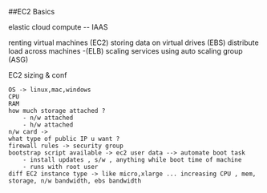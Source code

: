 ##EC2 Basics

elastic cloud compute -- IAAS

renting virtual machines (EC2)
storing data on virtual drives (EBS)
distribute load across machines -(ELB)
scaling services using auto scaling group (ASG)

EC2 sizing & conf 

    OS -> linux,mac,windows
    CPU
    RAM
    how much storage attached ?
        - n/w attached 
        - h/w attached
    n/w card -> 
    what type of public IP u want ?
    firewall rules -> security group
    bootstrap script available -> ec2 user data --> automate boot task
        - install updates , s/w , anything while boot time of machine
        - runs with root user
    diff EC2 instance type -> like micro,xlarge ... increasing CPU , mem, storage, n/w bandwidth, ebs bandwidth

    